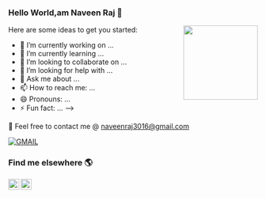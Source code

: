 ### Hello World,am Naveen Raj 👋

<img align ="right" src = "https://www.seekpng.com/ima/u2q8y3a9e6i1a9q8/" width="150" height="150">

Here are some ideas to get you started:

- 🔭 I’m currently working on ...
- 🌱 I’m currently learning ...
- 👯 I’m looking to collaborate on ...
- 🤔 I’m looking for help with ...
- 💬 Ask me about ...
- 📫 How to reach me: ...
- 😄 Pronouns: ...
- ⚡ Fun fact: ...
-->


:email: Feel free to contact me @ [naveenraj3016@gmail.com](https://mail.google.com/mail/)

[![GMAIL](https://img.shields.io/static/v1.svg?label=send&message=naveenraj3016@gmail.com&color=red&logo=gmail&style=social)](https://www.github.com/Naveenrajuu) 


### Find me elsewhere 🌎



<a href="https://www.linkedin.com/in/chittari-naveen-raj/"> 
  <img align="left" alt="Naveen's LinkdeIN" width="22px" src="https://cdn.jsdelivr.net/npm/simple-icons@v3/icons/linkedin.svg" />
</a>

<a href="https://www.instagram.com/thenaviii/">
  <img align="left" alt="Naveen's Instagram" width="22px" src="https://cdn.jsdelivr.net/npm/simple-icons@v3/icons/instagram.svg" />
</a>

